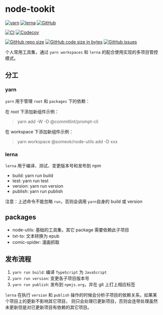 # node-tookit

[![yarn](https://img.shields.io/badge/maintained%20with-yarn-1476a2.svg?style=flat-square)](https://yarnpkg.com/)
[![lerna](https://img.shields.io/badge/maintained%20with-lerna-cc00ff.svg?style=flat-square)](https://lerna.js.org/)
[![GitHub](https://img.shields.io/github/license/someok/node-toolkit.svg?style=flat-square)](https://github.com/someok/node-toolkit/blob/master/LICENSE)

[![CI](https://github.com/someok/node-toolkit/workflows/CI/badge.svg)](https://github.com/someok/node-toolkit/actions)
[![Codecov](https://img.shields.io/codecov/c/github/someok/node-toolkit.svg?style=flat-square&token=49b1c58e2ff6485595b4e1fcd7d9dbc9)](https://codecov.io/gh/someok/node-toolkit)

[![GitHub repo size](https://img.shields.io/github/repo-size/someok/node-toolkit.svg?style=flat-square)](https://github.com/someok/node-toolkit)
[![GitHub code size in bytes](https://img.shields.io/github/languages/code-size/someok/node-toolkit.svg?style=flat-square)](https://github.com/someok/node-toolkit)
[![GitHub issues](https://img.shields.io/github/issues-raw/someok/node-toolkit.svg?style=flat-square)](https://github.com/someok/node-toolkit/issues)

个人常用工具集，通过 `yarn workspaces` 和 `lerna` 的配合使用实现的多项目管控模式。

## 分工

### yarn

`yarn` 用于管理 `root` 和 `packages` 下的依赖：

在 root 下添加新组件示例：

> yarn add -W -D @commitlint/prompt-cli

在 workspace 下添加新组件示例：

> yarn workspace @someok/node-utils add -D xxx

### lerna

`lerna` 用于编译、测试、变更版本号和发布到 npm

-   build: yarn run build
-   test: yarn run test
-   version: yarn run version
-   publish: yarn run publish

注意：上述命令不能忽略 `run`，否则会调用 `yarn`自身的 build 或 version

## packages

-   node-utils: 基础的工具集，其它 package 需要依赖此子项目
-   txt-to: 文本转换为 epub
-   comic-spider: 漫画抓取

## 发布流程

1. `yarn run build`: 编译 `TypeScript` 为 `JavaScript`
1. `yarn run version`: 变更各子项目版本号
1. `yarn run publish`: 发布到 `npmjs.org`，并在 git 上打上相应标签

`lerna` 在执行 `version` 和 `publish` 操作的时候会分析子项目的依赖关系，如果某个项目上的更新不影响其它项目，
则只会处理已更新项目，否则会连带处理虽然未更新但是对已更新项目有依赖的其它项目。
